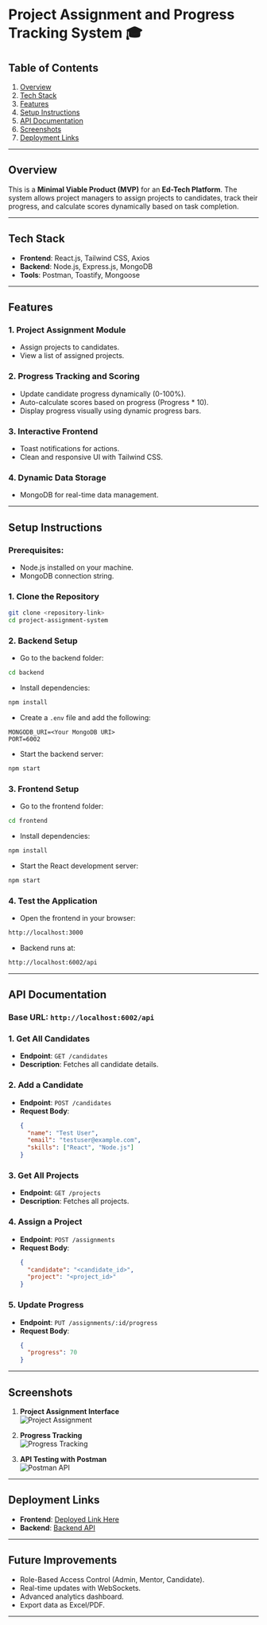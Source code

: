 # Project Assignment and Progress Tracking System 🎓

## Table of Contents
1. [Overview](#overview)
2. [Tech Stack](#tech-stack)
3. [Features](#features)
4. [Setup Instructions](#setup-instructions)
5. [API Documentation](#api-documentation)
6. [Screenshots](#screenshots)
7. [Deployment Links](#deployment-links)

---

## Overview

This is a **Minimal Viable Product (MVP)** for an **Ed-Tech Platform**. The system allows project managers to assign projects to candidates, track their progress, and calculate scores dynamically based on task completion.

---

## Tech Stack

- **Frontend**: React.js, Tailwind CSS, Axios  
- **Backend**: Node.js, Express.js, MongoDB  
- **Tools**: Postman, Toastify, Mongoose  

---

## Features

### 1. **Project Assignment Module**
   - Assign projects to candidates.
   - View a list of assigned projects.

### 2. **Progress Tracking and Scoring**
   - Update candidate progress dynamically (0-100%).
   - Auto-calculate scores based on progress (Progress * 10).
   - Display progress visually using dynamic progress bars.

### 3. **Interactive Frontend**
   - Toast notifications for actions.
   - Clean and responsive UI with Tailwind CSS.

### 4. **Dynamic Data Storage**
   - MongoDB for real-time data management.

---

## Setup Instructions

### Prerequisites:
- Node.js installed on your machine.
- MongoDB connection string.

### 1. Clone the Repository
```bash
git clone <repository-link>
cd project-assignment-system
```

### 2. Backend Setup
- Go to the backend folder:
```bash
cd backend
```
- Install dependencies:
```bash
npm install
```
- Create a `.env` file and add the following:
```env
MONGODB_URI=<Your MongoDB URI>
PORT=6002
```
- Start the backend server:
```bash
npm start
```

### 3. Frontend Setup
- Go to the frontend folder:
```bash
cd frontend
```
- Install dependencies:
```bash
npm install
```
- Start the React development server:
```bash
npm start
```

### 4. Test the Application
- Open the frontend in your browser:
```bash
http://localhost:3000
```
- Backend runs at:
```bash
http://localhost:6002/api
```

---

## API Documentation

### Base URL: `http://localhost:6002/api`

### 1. **Get All Candidates**
- **Endpoint**: `GET /candidates`  
- **Description**: Fetches all candidate details.

### 2. **Add a Candidate**
- **Endpoint**: `POST /candidates`  
- **Request Body**:
   ```json
   {
     "name": "Test User",
     "email": "testuser@example.com",
     "skills": ["React", "Node.js"]
   }
   ```

### 3. **Get All Projects**
- **Endpoint**: `GET /projects`  
- **Description**: Fetches all projects.

### 4. **Assign a Project**
- **Endpoint**: `POST /assignments`  
- **Request Body**:
   ```json
   {
     "candidate": "<candidate_id>",
     "project": "<project_id>"
   }
   ```

### 5. **Update Progress**
- **Endpoint**: `PUT /assignments/:id/progress`  
- **Request Body**:
   ```json
   {
     "progress": 70
   }
   ```

---

## Screenshots

1. **Project Assignment Interface**  
   ![Project Assignment](link-to-screenshot)

2. **Progress Tracking**  
   ![Progress Tracking](link-to-screenshot)

3. **API Testing with Postman**  
   ![Postman API](link-to-screenshot)

---

## Deployment Links

- **Frontend**: [Deployed Link Here](https://your-frontend-link.com)  
- **Backend**: [Backend API](https://your-backend-link.com/api)

---

## Future Improvements
- Role-Based Access Control (Admin, Mentor, Candidate).  
- Real-time updates with WebSockets.  
- Advanced analytics dashboard.  
- Export data as Excel/PDF.  

---